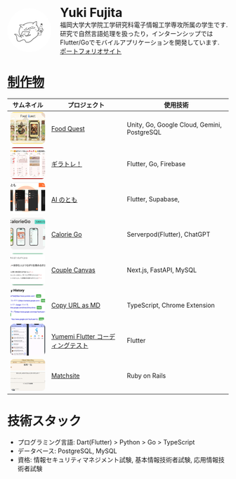 <div style="display: flex; align-items: center;">
    <img src="./images/icon.JPG" alt="icon" style="width: 100px; height: 100px; border-radius: 50%;">
    <div style="margin-left: 20px;">
        <h1 style="margin: 0;">Yuki Fujita</h1>
        <p style="margin: 0;">福岡大学大学院工学研究科電子情報工学専攻所属の学生です.</p>
        <p style="margin: 0;">研究で自然言語処理を扱ったり，インターンシップではFlutter/Goでモバイルアプリケーションを開発しています.</p>
        <a href="https://portfolio.you22fy.dev" style="margin: 0;">ポートフォリオサイト</a>
    </div>
</div>

# [制作物](https://portfolio.you22fy.dev/works/)

| サムネイル                                                                                                                                   | プロジェクト                                                                                  | 使用技術                                    |
| -------------------------------------------------------------------------------------------------------------------------------------------- | --------------------------------------------------------------------------------------------- | ------------------------------------------- |
| <img src="./images/food_quest.png" alt="Food Quest" width="128" height="72" style="object-fit: cover; border-radius: 8px;">                  | [Food Quest](https://portfolio.you22fy.dev/works/food_quest/)                                 | Unity, Go, Google Cloud, Gemini, PostgreSQL |
| <img src="./images/giragira_training.jpg" alt="ギラギラトレーニング" width="128" height="72" style="object-fit: cover; border-radius: 8px;"> | [ギラトレ！](https://portfolio.you22fy.dev/works/gira_train/)                                 | Flutter, Go, Firebase                       |
| <img src="./images/ai_friend.png" alt="AI Friend" width="128" height="72" style="object-fit: cover; border-radius: 8px;">                    | [AI のとも](https://portfolio.you22fy.dev/works/ai_friends/)                                  | Flutter, Supabase,                          |
| <img src="./images/calorie_go.png" alt="Calorie Go" width="128" height="72" style="object-fit: cover; border-radius: 8px;">                  | [Calorie Go](https://portfolio.you22fy.dev/works/calorie_go/)                                 | Serverpod(Flutter), ChatGPT                 |
| <img src="./images/couple_canvas.png" alt="Couple Canvas" width="128" height="72" style="object-fit: cover; border-radius: 8px;">            | [Couple Canvas](https://portfolio.you22fy.dev/works/couple_canvas/)                           | Next.js, FastAPI, MySQL                     |
| <img src="./images/copy_url_as_md.png" alt="Copy URL as MD" width="128" height="72" style="object-fit: cover; border-radius: 8px;">          | [Copy URL as MD](https://portfolio.you22fy.dev/works/copy_url_as_md/)                         | TypeScript, Chrome Extension                |
| <img src="./images/yumemi_flutter.png" alt="Yumemi Flutter" width="128" height="72" style="object-fit: cover; border-radius: 8px;">          | [Yumemi Flutter コーディングテスト](https://portfolio.you22fy.dev/works/yumemi_flutter_2024/) | Flutter                                     |
| <img src="./images/matchisite.png" alt="matchsite" width="128" height="72" style="object-fit: cover; border-radius: 8px;">                   | [Matchsite](https://portfolio.you22fy.dev/works/matchisite/)                                  | Ruby on Rails                               |

# 技術スタック

- プログラミング言語: Dart(Flutter) > Python > Go > TypeScript
- データベース: PostgreSQL, MySQL
- 資格: 情報セキュリティマネジメント試験, 基本情報技術者試験, 応用情報技術者試験
